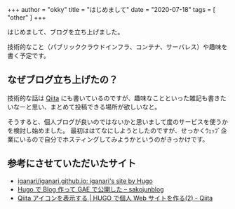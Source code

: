 +++
author = "okky"
title = "はじめまして"
date = "2020-07-18"
tags = [
  "other"
]
+++

はじめまして、ブログを立ち上げました。

技術的なこと（パブリッククラウドインフラ、コンテナ、サーバレス）や趣味を書く予定です。

## なぜブログ立ち上げたの？

技術的な話は [Qiita](https://qiita.com/okky_eng) にも書いているのですが、趣味なことといった雑記も書きたいなーと思い、まとめて投稿できる場所が欲しいなと。

そうすると、個人ブログが良いのではないかと思いまして度のサービスを使うかを検討し始めました。
最初ははてなにしようとしたのですが、せっかくｳｪｯﾌﾞ企業にいるので自分でホスティングしてみようかというのがきっかけです。

## 参考にさせていただいたサイト

- [iganari/iganari.github.io: iganari's site by Hugo](https://github.com/iganari/iganari.github.io)
- [Hugo で Blog 作って GAE で公開した – sakojunblog](https://sakojun.work/posts/20200211_hugo%E3%81%A7blog%E4%BD%9C%E3%81%A3%E3%81%A6gae%E3%81%A7%E5%85%AC%E9%96%8B%E3%81%97%E3%81%9F/)
- [Qiita アイコンを表示する | HUGO で個人 Web サイトを作る(2) - Qiita](https://qiita.com/amuyikam/items/1944f821e7a099da49bf)
